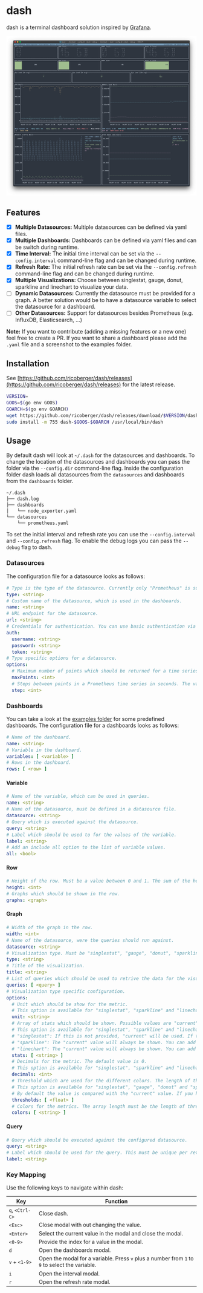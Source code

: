 # dash

dash is a terminal dashboard solution inspired by [Grafana](https://grafana.com).

![node_exporter](./examples/assets/node_exporter.png)

## Features

- [x] **Multiple Datasources:** Multiple datasources can be defined via yaml files.
- [x] **Multiple Dashboards:** Dashboards can be defined via yaml files and can be switch during runtime.
- [x] **Time Interval:** The initial time interval can be set via the `--config.interval` command-line flag and can be changed during runtime.
- [x] **Refresh Rate:** The initial refresh rate can be set via the `--config.refresh` command-line flag and can be changed during runtime.
- [x] **Multiple Visualizations:** Choose between singlestat, gauge, donut, sparkline and linechart to visualize your data.
- [ ] **Dynamic Datasources:** Currently the datasource must be provided for a graph. A better solution would be to have a datasource variable to select the datasource for a dashboard.
- [ ] **Other Datasources:** Support for datasources besides Prometheus (e.g. InfluxDB, Elasticsearch, ...)

**Note:** If you want to contribute (adding a missing features or a new one) feel free to create a PR. If you want to share a dashboard please add the `.yaml` file and a screenshot to the examples folder.

## Installation

See [https://github.com/ricoberger/dash/releases](https://github.com/ricoberger/dash/releases) for the latest release.

```sh
VERSION=
GOOS=$(go env GOOS)
GOARCH=$(go env GOARCH)
wget https://github.com/ricoberger/dash/releases/download/$VERSION/dash-$GOOS-$GOARCH
sudo install -m 755 dash-$GOOS-$GOARCH /usr/local/bin/dash
```

## Usage

By default dash will look at `~/.dash` for the datasources and dashboards. To change the location of the datasources and dashboards you can pass the folder via the `--config.dir` command-line flag. Inside the configuration folder dash loads all datasources from the `datasources` and dashboards from the `dashboards` folder.

```
~/.dash
├── dash.log
├── dashboards
│   └── node_exporter.yaml
└── datasources
    └── prometheus.yaml
```

To set the initial interval and refresh rate you can use the `--config.interval` and `--config.refresh` flag. To enable the debug logs you can pass the `--debug` flag to dash.

### Datasources

The configuration file for a datasource looks as follows:

```yaml
# Type is the type of the datasource. Currently only "Prometheus" is supported.
type: <string>
# Custom name of the datasource, which is used in the dashboards.
name: <string>
# URL endpoint for the datasource.
url: <string>
# Credentials for authentication. You can use basic authentication via "username" and "password" or token authentication via the "token" field.
auth:
  username: <string>
  password: <string>
  token: <string>
# Type specific options for a datasource.
options:
  # Maximum number of points which should be returned for a time series from Prometheus.
  maxPoints: <int>
  # Steps between points in a Prometheus time series in seconds. The value is only used if the "maxPoints" option is not set. The default value is 10 seconds.
  step: <int>
```

### Dashboards

You can take a look at the [examples folder](./examples) for some predefined dashboards. The configuration file for a dashboards looks as follows:

```yaml
# Name of the dashboard.
name: <string>
# Variable in the dashboard.
variables: [ <variable> ]
# Rows in the dashboard.
rows: [ <row> ]
```

#### Variable

```yaml
# Name of the variable, which can be used in queries.
name: <string>
# Name of the datasource, must be defined in a datasource file.
datasource: <string>
# Query which is executed against the datasource.
query: <string>
# Label which should be used to for the values of the variable.
label: <string>
# Add an include all option to the list of variable values.
all: <bool>
```

#### Row

```yaml
# Height of the row. Must be a value between 0 and 1. The sum of the height must be 1.
height: <int>
# Graphs which should be shown in the row.
graphs: <graph>
```

#### Graph

```yaml
# Width of the graph in the row.
width: <int>
# Name of the datasource, were the queries should run against.
datasource: <string>
# Visualization type. Must be "singlestat", "gauge", "donut", "sparkline" or "linechart".
type: <string>
# Title of the visualization.
title: <string>
# List of queries which should be used to retrive the data for the visualization.
queries: [ <query> ]
# Visualization type specific configuration.
options:
  # Unit which should be show for the metric.
  # This option is available for "singlestat", "sparkline" and "linechart".
  unit: <string>
  # Array of stats which should be shown. Possible values are "current", "first", "min", "max", "avg", "total", "diff" and "range".
  # This option is available for "singlestat", "sparkline" and "linechart".
  # "singlestat": If this is not provided, "current" will be used. If the length of the array is greater then 1 only the first value will be used.
  # "sparkline": The "current" value will always be shown. You can add multiple other values which should be shown in the legend.
  # "linechart": The "current" value will always be shown. You can add multiple other values which should be shown in the legend.
  stats: [ <string> ]
  # Decimals for the metric. The default value is 0.
  # This option is available for "singlestat", "sparkline" and "linechart".
  decimals: <int>
  # Threshold which are used for the different colors. The length of the array must be the length of colors - 1.
  # This option is available for "singlestat", "gauge", "donut" and "sparkline".
  # By default the value is compared with the "current" value. If you have set a value for "stats" it is compared against the first value in the provided array.
  thresholds: [ <float> ]
  # Colors for the metrics. The array length must be the length of thresholds + 1.
  colors: [ <string> ]
```

#### Query

```yaml
# Query which should be executed against the configured datasource.
query: <string>
# Label which should be used for the query. This must be unique per returned time series. Returned labels can be used via templating, e.g. "trans {{.device}}".
label: <string>
```

### Key Mapping

Use the following keys to navigate within dash:

| Key | Function |
| --- | -------- |
| `q`, `<Ctrl-C>` | Close dash. |
| `<Esc>` | Close modal with out changing the value. |
| `<Enter>` | Select the current value in the modal and close the modal. |
| `<0-9>` | Provide the index for a value in the modal. |
| `d` | Open the dashboards modal. |
| `v` + `<1-9>` | Open the modal for a variable. Press `v` plus a number from `1` to `9` to select the variable. |
| `i` | Open the interval modal. |
| `r` | Open the refresh rate modal. |
